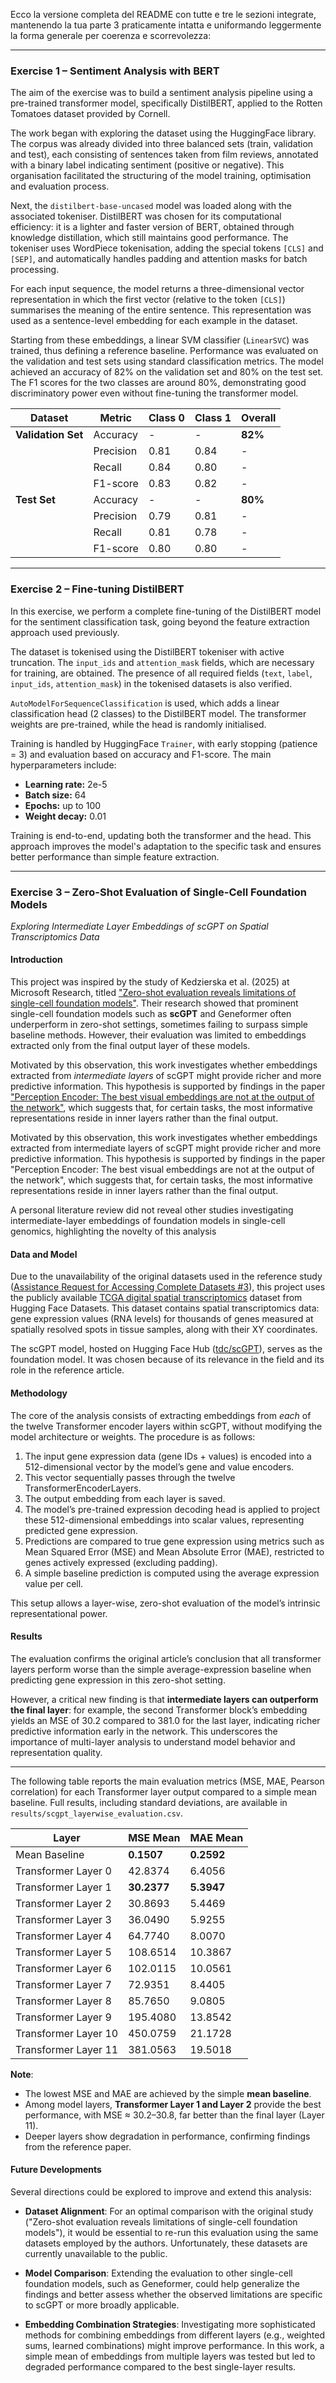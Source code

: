 Ecco la versione completa del README con tutte e tre le sezioni integrate, mantenendo la tua parte 3 praticamente intatta e uniformando leggermente la forma generale per coerenza e scorrevolezza:

---

### **Exercise 1 – Sentiment Analysis with BERT**

The aim of the exercise was to build a sentiment analysis pipeline using a pre-trained transformer model, specifically DistilBERT, applied to the Rotten Tomatoes dataset provided by Cornell.

The work began with exploring the dataset using the HuggingFace library. The corpus was already divided into three balanced sets (train, validation and test), each consisting of sentences taken from film reviews, annotated with a binary label indicating sentiment (positive or negative). This organisation facilitated the structuring of the model training, optimisation and evaluation process.

Next, the `distilbert-base-uncased` model was loaded along with the associated tokeniser. DistilBERT was chosen for its computational efficiency: it is a lighter and faster version of BERT, obtained through knowledge distillation, which still maintains good performance. The tokeniser uses WordPiece tokenisation, adding the special tokens `[CLS]` and `[SEP]`, and automatically handles padding and attention masks for batch processing.

For each input sequence, the model returns a three-dimensional vector representation in which the first vector (relative to the token `[CLS]`) summarises the meaning of the entire sentence. This representation was used as a sentence-level embedding for each example in the dataset.

Starting from these embeddings, a linear SVM classifier (`LinearSVC`) was trained, thus defining a reference baseline. Performance was evaluated on the validation and test sets using standard classification metrics. The model achieved an accuracy of 82% on the validation set and 80% on the test set. The F1 scores for the two classes are around 80%, demonstrating good discriminatory power even without fine-tuning the transformer model.

| Dataset            | Metric    | Class 0 | Class 1 | Overall |
| ------------------ | --------- | ------- | ------- | ------- |
| **Validation Set** | Accuracy  | -       | -       | **82%** |
|                    | Precision | 0.81    | 0.84    | -       |
|                    | Recall    | 0.84    | 0.80    | -       |
|                    | F1-score  | 0.83    | 0.82    | -       |
| **Test Set**       | Accuracy  | -       | -       | **80%** |
|                    | Precision | 0.79    | 0.81    | -       |
|                    | Recall    | 0.81    | 0.78    | -       |
|                    | F1-score  | 0.80    | 0.80    | -       |

---

### **Exercise 2 – Fine-tuning DistilBERT**

In this exercise, we perform a complete fine-tuning of the DistilBERT model for the sentiment classification task, going beyond the feature extraction approach used previously.

The dataset is tokenised using the DistilBERT tokeniser with active truncation. The `input_ids` and `attention_mask` fields, which are necessary for training, are obtained. The presence of all required fields (`text`, `label`, `input_ids`, `attention_mask`) in the tokenised datasets is also verified.

`AutoModelForSequenceClassification` is used, which adds a linear classification head (2 classes) to the DistilBERT model. The transformer weights are pre-trained, while the head is randomly initialised.

Training is handled by HuggingFace `Trainer`, with early stopping (patience = 3) and evaluation based on accuracy and F1-score. The main hyperparameters include:

* **Learning rate:** 2e-5
* **Batch size:** 64
* **Epochs:** up to 100
* **Weight decay:** 0.01

Training is end-to-end, updating both the transformer and the head. This approach improves the model's adaptation to the specific task and ensures better performance than simple feature extraction.

---

### **Exercise 3 – Zero-Shot Evaluation of Single-Cell Foundation Models**

*Exploring Intermediate Layer Embeddings of scGPT on Spatial Transcriptomics Data*

#### Introduction



This project was inspired by the study of Kedzierska et al. (2025) at Microsoft Research, titled ["Zero-shot evaluation reveals limitations of single-cell foundation models"](https://genomebiology.biomedcentral.com/articles/10.1186/s13059-025-03574-x?utm_source=bmc_etoc&utm_medium=email&utm_campaign=CONR_13059_AWA1_GL_DTEC_054CI_TOC-250419#Sec3). Their research showed that prominent single-cell foundation models such as **scGPT** and Geneformer often underperform in zero-shot settings, sometimes failing to surpass simple baseline methods. However, their evaluation was limited to embeddings extracted only from the final output layer of these models.

Motivated by this observation, this work investigates whether embeddings extracted from *intermediate layers* of scGPT might provide richer and more predictive information. This hypothesis is supported by findings in the paper ["Perception Encoder: The best visual embeddings are not at the output of the network"](https://arxiv.org/abs/2504.13181), which suggests that, for certain tasks, the most informative representations reside in inner layers rather than the final output.

Motivated by this observation, this work investigates whether embeddings extracted from intermediate layers of scGPT might provide richer and more predictive information. This hypothesis is supported by findings in the paper "Perception Encoder: The best visual embeddings are not at the output of the network", which suggests that, for certain tasks, the most informative representations reside in inner layers rather than the final output.

A personal literature review did not reveal other studies investigating intermediate-layer embeddings of foundation models in single-cell genomics, highlighting the novelty of this analysis



#### Data and Model

Due to the unavailability of the original datasets used in the reference study ([Assistance Request for Accessing Complete Datasets #3](https://github.com/microsoft/zero-shot-scfoundation/issues/3)), this project uses the publicly available [TCGA digital spatial transcriptomics](https://huggingface.co/datasets/nonchev/TCGA_digitalspatial_transcriptomics) dataset from Hugging Face Datasets. This dataset contains spatial transcriptomics data: gene expression values (RNA levels) for thousands of genes measured at spatially resolved spots in tissue samples, along with their XY coordinates.

The scGPT model, hosted on Hugging Face Hub ([tdc/scGPT](https://huggingface.co/tdc/scGPT)), serves as the foundation model. It was chosen because of its relevance in the field and its role in the reference article.

#### Methodology

The core of the analysis consists of extracting embeddings from *each* of the twelve Transformer encoder layers within scGPT, without modifying the model architecture or weights. The procedure is as follows:

1. The input gene expression data (gene IDs + values) is encoded into a 512-dimensional vector by the model’s gene and value encoders.
2. This vector sequentially passes through the twelve TransformerEncoderLayers.
3. The output embedding from each layer is saved.
4. The model’s pre-trained expression decoding head is applied to project these 512-dimensional embeddings into scalar values, representing predicted gene expression.
5. Predictions are compared to true gene expression using metrics such as Mean Squared Error (MSE) and Mean Absolute Error (MAE), restricted to genes actively expressed (excluding padding).
6. A simple baseline prediction is computed using the average expression value per cell.

This setup allows a layer-wise, zero-shot evaluation of the model’s intrinsic representational power.

#### Results 

The evaluation confirms the original article’s conclusion that all transformer layers perform worse than the simple average-expression baseline when predicting gene expression in this zero-shot setting.

However, a critical new finding is that **intermediate layers can outperform the final layer**: for example, the second Transformer block’s embedding yields an MSE of 30.2 compared to 381.0 for the last layer, indicating richer predictive information early in the network. This underscores the importance of multi-layer analysis to understand model behavior and representation quality.

---

The following table reports the main evaluation metrics (MSE, MAE, Pearson correlation) for each Transformer layer output compared to a simple mean baseline. Full results, including standard deviations, are available in `results/scgpt_layerwise_evaluation.csv`.

| Layer                | MSE Mean    | MAE Mean   |
| -------------------- | ----------- | ---------- |
| Mean Baseline        | **0.1507**  | **0.2592** |
| Transformer Layer 0  | 42.8374     | 6.4056     |
| Transformer Layer 1  | **30.2377** | **5.3947** |
| Transformer Layer 2  | 30.8693     | 5.4469     |
| Transformer Layer 3  | 36.0490     | 5.9255     |
| Transformer Layer 4  | 64.7740     | 8.0070     |
| Transformer Layer 5  | 108.6514    | 10.3867    |
| Transformer Layer 6  | 102.0115    | 10.0561    |
| Transformer Layer 7  | 72.9351     | 8.4405     |
| Transformer Layer 8  | 85.7650     | 9.0805     |
| Transformer Layer 9  | 195.4080    | 13.8542    |
| Transformer Layer 10 | 450.0759    | 21.1728    |
| Transformer Layer 11 | 381.0563    | 19.5018    |

**Note**:

* The lowest MSE and MAE are achieved by the simple **mean baseline**.
* Among model layers, **Transformer Layer 1 and Layer 2** provide the best performance, with MSE ≈ 30.2–30.8, far better than the final layer (Layer 11).
* Deeper layers show degradation in performance, confirming findings from the reference paper.

#### Future Developments

Several directions could be explored to improve and extend this analysis:

* **Dataset Alignment**: For an optimal comparison with the original study ("Zero-shot evaluation reveals limitations of single-cell foundation models"), it would be essential to re-run this evaluation using the same datasets employed by the authors. Unfortunately, these datasets are currently unavailable to the public.

* **Model Comparison**: Extending the evaluation to other single-cell foundation models, such as Geneformer, could help generalize the findings and better assess whether the observed limitations are specific to scGPT or more broadly applicable.

* **Embedding Combination Strategies**: Investigating more sophisticated methods for combining embeddings from different layers (e.g., weighted sums, learned combinations) might improve performance. In this work, a simple mean of embeddings from multiple layers was tested but led to degraded performance compared to the best single-layer results.

